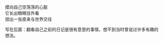 <p class="has-line-data" data-line-start="3" data-line-end="6">摸向自己空荡荡的心脏<br>
它长出眼睛往外看<br>
捏出一张皮来与世界交往</p>
<p class="has-line-data" data-line-start="7" data-line-end="8">写在后面：翻看自己之前的日记是很有意思的事情，想不到当时曾说过许多有趣的想法。</p>
